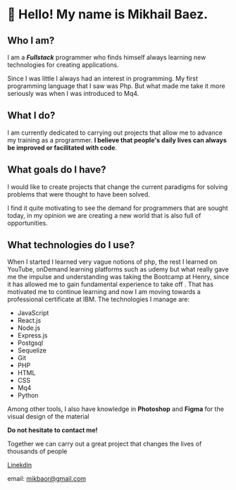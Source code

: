 # 👋 Hello! My name is Mikhail Baez.

## **Who I am?**
I am a ***Fullstack*** programmer who finds himself always learning new technologies for creating applications.

Since I was little I always had an interest in programming. My first programming language that I saw was Php. But what made me take it more seriously was when I was introduced to Mq4.

## **What I do?**

I am currently dedicated to carrying out projects that allow me to advance my training as a programmer. **I believe that people's daily lives can always be improved or facilitated with code**.

## **What goals do I have?**
I would like to create projects that change the current paradigms for solving problems that were thought to have been solved.

I find it quite motivating to see the demand for programmers that are sought today, in my opinion we are creating a new world that is also full of opportunities.

## **What technologies do I use?**
When I started I learned very vague notions of php, the rest I learned on YouTube, onDemand learning platforms such as udemy but what really gave me the impulse and understanding was taking the Bootcamp at Henry, since it has allowed me to gain fundamental experience to take off . That has motivated me to continue learning and now I am moving towards a professional certificate at IBM. The technologies I manage are:

- JavaScript
- React.js
- Node.js
- Express.js
- Postgsql
- Sequelize
- Git
- PHP
- HTML
- CSS
- Mq4
- Python

Among other tools, I also have knowledge in **Photoshop** and **Figma** for the visual design of the material

**Do not hesitate to contact me!**

Together we can carry out a great project that changes the lives of thousands of people

[Linekdin](https://www.linkedin.com/in/sergio-mikhail-baez-ortega-613253237/)

email: mikbaor@gmail.com
